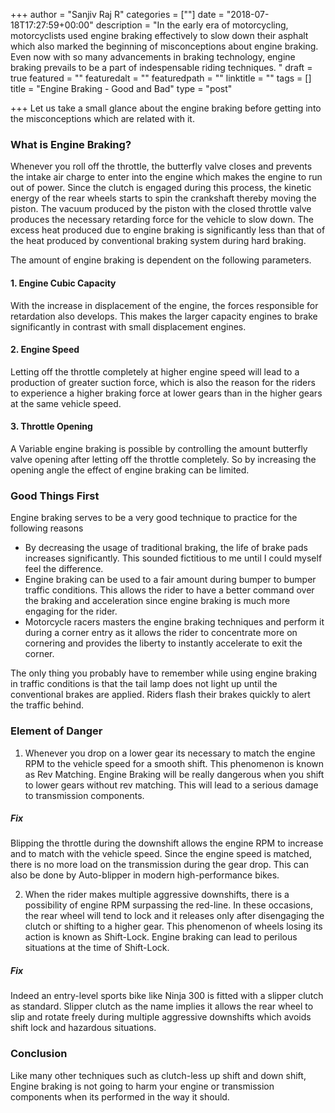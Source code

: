 +++
author = "Sanjiv Raj R"
categories = [""]
date = "2018-07-18T17:27:59+00:00"
description = "In the early era of motorcycling, motorcyclists used engine braking effectively to slow down their asphalt which also marked the beginning of misconceptions about engine braking. Even now with so many advancements in braking technology, engine braking prevails to be a part of indespensable riding techniques. "
draft = true
featured = ""
featuredalt = ""
featuredpath = ""
linktitle = ""
tags = []
title = "Engine Braking - Good and Bad"
type = "post"

+++
Let us take a small glance about the engine braking before getting into the misconceptions which are related with it.

### What is Engine Braking?

Whenever you roll off the throttle, the butterfly valve closes and prevents the intake air charge to enter into the engine which makes the engine to run out of power. Since the clutch is engaged during this process, the kinetic energy of the rear wheels starts to spin the crankshaft thereby moving the piston. The vacuum produced by the piston with the closed throttle valve produces the necessary retarding force for the vehicle to slow down. The excess heat produced due to engine braking is significantly less than that of the heat produced by conventional braking system during hard braking.

The amount of engine braking is dependent on the following parameters.

#### 1. Engine Cubic Capacity

With the increase in displacement of the engine, the forces responsible for retardation also develops. This makes the larger capacity engines to brake significantly in contrast with small displacement engines.

#### 2. Engine Speed

Letting off the throttle completely at higher engine speed will lead to a production of greater suction force, which is also the reason for the riders to experience a higher braking force at lower gears than in the higher gears at the same vehicle speed.

#### 3. Throttle Opening

A Variable engine braking is possible by controlling the amount butterfly valve opening after letting off the throttle completely. So by increasing the opening angle the effect of engine braking can be limited.

### Good Things First

Engine braking serves to be a very good technique to practice for the following reasons

* By decreasing the usage of traditional braking, the life of brake pads increases significantly. This sounded fictitious to me until I could myself feel the difference.
* Engine braking can be used to a fair amount during bumper to bumper traffic conditions. This allows the rider to have a better command over the braking and acceleration since engine braking is much more engaging for the rider.
* Motorcycle racers masters the engine braking techniques and perform it during a corner entry as it allows the rider to concentrate more on cornering and provides the liberty to instantly accelerate to exit the corner.

The only thing you probably have to remember while using engine braking in traffic conditions is that the tail lamp does not light up until the conventional brakes are applied. Riders flash their brakes quickly to alert the traffic behind.

### Element of Danger

1. Whenever you drop on a lower gear its necessary to match the engine RPM to the vehicle speed for a smooth shift. This phenomenon is known as Rev Matching. Engine Braking will be really dangerous when you shift to lower gears without rev matching. This will lead to a serious damage to transmission components.

##### Fix

Blipping the throttle during the downshift allows the engine RPM to increase and to match with the vehicle speed. Since the engine speed is matched, there is no more load on the transmission during the gear drop. This can also be done by Auto-blipper in modern high-performance bikes.

2. When the rider makes multiple aggressive downshifts, there is a possibility of engine RPM surpassing the red-line. In these occasions, the rear wheel will tend to lock and it releases only after disengaging the clutch or shifting to a higher gear. This phenomenon of wheels losing its action is known as Shift-Lock. Engine braking can lead to perilous situations at the time of Shift-Lock. 

##### Fix

Indeed an entry-level sports bike like Ninja 300 is fitted with a slipper clutch as standard. Slipper clutch as the name implies it allows the rear wheel to slip and rotate freely during multiple aggressive downshifts which avoids shift lock and hazardous situations.

### Conclusion

Like many other techniques such as clutch-less up shift and down shift, Engine braking is not going to harm your engine or transmission components when its performed in the way it should.